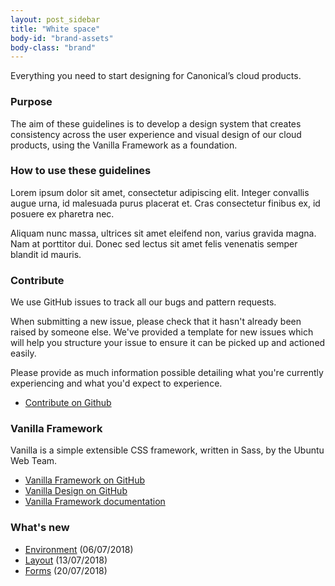 ```yaml
---
layout: post_sidebar
title: "White space"
body-id: "brand-assets"
body-class: "brand"
---
```

<div class="p-strip is-shallow u-no-padding--top">
	<div class="row">
	  <div class="col-8">
	    <p>Everything you need to start designing for Canonical’s cloud products.</p>
	    <h3 id="our-sass-framework">Purpose</h3>
	    <p>The aim of these guidelines is to develop a design system that creates consistency across the user experience and visual design of our cloud products, using the Vanilla Framework as a foundation.</p>
	  </div>
	</div>
</div>

<div class="p-strip is-shallow">
  <div class="row">
    <div class="col-8">
      <h3 id="our-work-practices">How to use these guidelines</h3>
      <p>Lorem ipsum dolor sit amet, consectetur adipiscing elit. Integer convallis augue urna, id malesuada purus placerat et. Cras consectetur finibus ex, id posuere ex pharetra nec.</p>
      <p>Aliquam nunc massa, ultrices sit amet eleifend non, varius gravida magna. Nam at porttitor dui. Donec sed lectus sit amet felis venenatis semper blandit id mauris.</p>
    </div>
  </div>
</div>

<div class="p-strip is-shallow">
  <div class="row">
    <div class="col-8">
      <h3 id="our-work-practices">Contribute</h3>
      <p>We use GitHub issues to track all our bugs and pattern requests.</p>
      <p>When submitting a new issue, please check that it hasn't already been raised by someone else. We've provided a template for new issues which will help you structure your issue to ensure it can be picked up and actioned easily.</p>
      <p>Please provide as much information possible detailing what you're currently experiencing and what you'd expect to experience.</p>
      <ul class="p-list">
	      <li class="p-list__item is-ticked"><a href="#">Contribute on Github</a></li>
	    </ul>
    </div>
  </div>
</div>

<div class="p-strip is-shallow">
	<div class="row">
	  <div class="col-8">
	    <h3 id="our-sass-framework">Vanilla Framework</h3>
	    <p>Vanilla is a simple extensible CSS framework, written in Sass, by the Ubuntu Web Team.</p>
	    <ul class="p-list">
	      <li class="p-list__item is-ticked"><a href="https://github.com/vanilla-framework/vanilla-framework">Vanilla Framework on GitHub</a></li>
	      <li class="p-list__item is-ticked"><a href="https://github.com/ubuntudesign/vanilla-design">Vanilla Design on GitHub</a></li>
	      <li class="p-list__item is-ticked"><a href="https://docs.vanillaframework.io/">Vanilla Framework documentation</a></li>
	    </ul>
	  </div>
	</div>
</div>

<div class="p-strip is-shallow">
  <div class="row">
    <div class="col-8">
      <h3>What's new</h3>
      <ul class="p-list--divided">
        <li class="p-list__item"><a href="#">Environment</a> (06/07/2018)</li>
        <li class="p-list__item"><a href="#">Layout</a> (13/07/2018)</li>
        <li class="p-list__item"><a href="#">Forms</a> (20/07/2018)</li>
      </ul>
    </div>
  </div>
</div>
